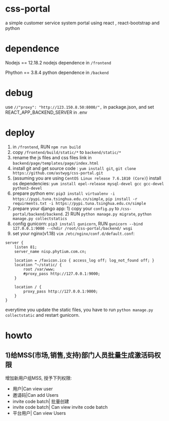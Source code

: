 # css-portal
a simple customer service system portal using react , react-bootstrap and python

# dependence

Nodejs == 12.18.2
nodejs dependence in `/frontend`

Phython == 3.8.4
python dependence in `/backend`

# debug

use `//"proxy": "http://123.150.8.50:8000/",` in package.json, and set REACT_APP_BACKEND_SERVER in .env

# deploy

1. in `/frontend`, RUN `npm run build`
2. copy `/frontend/build/static/*` to `backend/static/*`
3. rename the js files and css files link in `backend/page/templates/page/index.html`
4. install git and get source code : `yum install git`, `git clone https://github.com/astwyg/css-portal.git`
5. (assuming you are using `CentOS Linux release 7.6.1810 (Core)`) install os dependencies: `yum install epel-release mysql-devel gcc gcc-devel python3-devel`
6. prepare python env: `pip3 install virtualenv -i https://pypi.tuna.tsinghua.edu.cn/simple`, `pip install -r requirments.txt -i https://pypi.tuna.tsinghua.edu.cn/simple`
7. prepare your django app: 1) copy your `config.py` to `/css-portal/backend/backend`. 2) RUN `python manage.py migrate`, `python manage.py collectstatics`
8. config gunicorn: `pip3 install gunicorn`, RUN `gunicorn --bind 127.0.0.1:9000 --chdir /root/css-portal/backend/ wsgi`
9. set your nginx(v1.18) `vim /etc/nginx/conf.d/default.conf`:
```
server {
    listen 81;
    server_name nisp.phytium.com.cn;

    location = /favicon.ico { access_log off; log_not_found off; }
    location ^~/static/ {
        root /var/www;
        #proxy_pass http://127.0.0.1:9000;
    }

    location / {
        proxy_pass http://127.0.0.1:9000;
    }
}
```


everytime you update the static files, you have to run `python manage.py collectstatic` and restart gunicorn.


# howto

## 1)给MSS(市场,销售,支持)部门人员批量生成激活码权限

增加新用户组MSS, 授予下列权限:

* 用户|Can view user
* 邀请码|Can add Users
* invite code batch| 批量创建
* invite code batch| Can view invite code batch
* 平台用户| Can view Users